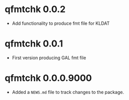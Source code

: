 # qfmtchk 0.0.2

* Add functionality to produce fmt file for KLDAT

# qfmtchk 0.0.1

* First version producing GAL fmt file

# qfmtchk 0.0.0.9000

* Added a `NEWS.md` file to track changes to the package.
